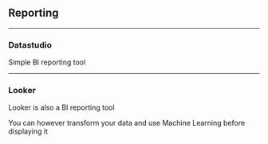 ## Reporting

----

### Datastudio

Simple BI reporting tool

----

### Looker

Looker is also a BI reporting tool

You can however transform your data and use Machine Learning before displaying it